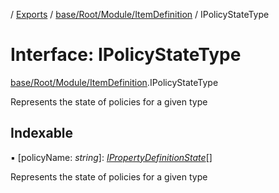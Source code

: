 [](../README.md) / [Exports](../modules.md) / [base/Root/Module/ItemDefinition](../modules/base_root_module_itemdefinition.md) / IPolicyStateType

# Interface: IPolicyStateType

[base/Root/Module/ItemDefinition](../modules/base_root_module_itemdefinition.md).IPolicyStateType

Represents the state of policies for a given type

## Indexable

▪ [policyName: *string*]: [*IPropertyDefinitionState*](base_root_module_itemdefinition_propertydefinition.ipropertydefinitionstate.md)[]

Represents the state of policies for a given type
